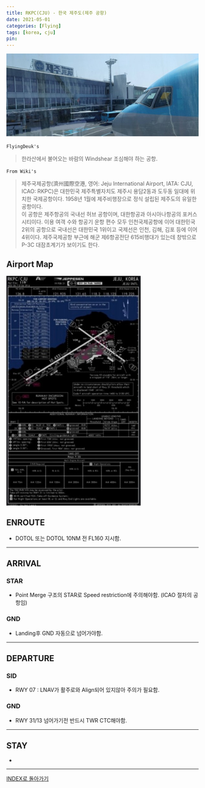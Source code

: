 ```yaml
---
title: RKPC(CJU) - 한국 제주도(제주 공항)
date: 2021-05-01
categories: [Flying]
tags: [korea, cju]
pin:
---
```


![cju](/img/flying/airport/cju.jpg)


`FlyingDeuk's`
>한라산에서 불어오는 바람의 Windshear 조심해야 하는 공항. <br>


`From Wiki's`
>제주국제공항(濟州國際空港, 영어: Jeju International Airport, IATA: CJU, ICAO: RKPC)은 대한민국 제주특별자치도 제주시 용담2동과 도두동 일대에 위치한 국제공항이다. 1958년 1월에 제주비행장으로 정식 설립된 제주도의 유일한 공항이다. <br>
이 공항은 제주항공의 국내선 허브 공항이며, 대한항공과 아시아나항공의 포커스 시티이다. 이용 여객 수와 항공기 운항 편수 모두 인천국제공항에 이어 대한민국 2위의 공항으로 국내선은 대한민국 1위이고 국제선은 인천, 김해, 김포 등에 이어 4위이다. 제주국제공항 부근에 해군 제6항공전단 615비행대가 있는데 창밖으로 P-3C 대잠초계기가 보이기도 한다.

## Airport Map
![cju](/img/flying/airport/cju_ap.jpg)


## ENROUTE
- DOTOL 또는 DOTOL 10NM 전 FL160 지시함.

-------

## ARRIVAL
### STAR
- Point Merge 구조의 STAR로 Speed restriction에 주의해야함. (ICAO 절차의 공항임)

### GND
- Landing후 GND 자동으로 넘어가야함.

----------

## DEPARTURE
### SID
- RWY 07 : LNAV가 활주로와 Align되어 있지않아 주의가 필요함.

### GND
- RWY 31/13 넘어가기전 반드시 TWR CTC해야함.

--------

## STAY
-

-------------

[INDEX로 돌아가기](/posts/KoreaJapanChina/)
